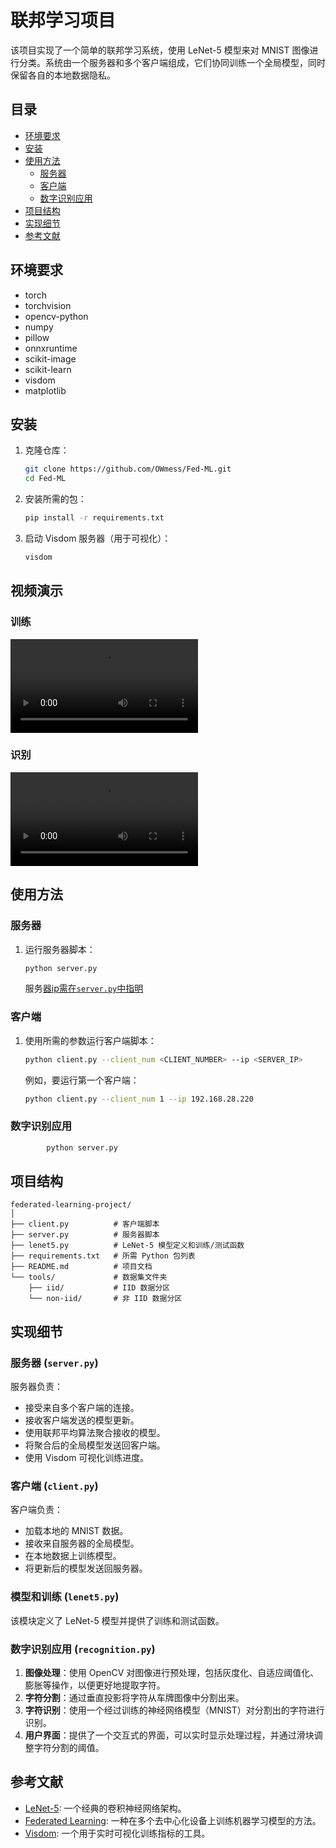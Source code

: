 # 联邦学习项目

该项目实现了一个简单的联邦学习系统，使用 LeNet-5 模型来对 MNIST 图像进行分类。系统由一个服务器和多个客户端组成，它们协同训练一个全局模型，同时保留各自的本地数据隐私。

## 目录
- [环境要求](#环境要求)
- [安装](#安装)
- [使用方法](#使用方法)
  - [服务器](#服务器)
  - [客户端](#客户端)
  - [数字识别应用](#数字识别应用)
- [项目结构](#项目结构)
- [实现细节](#实现细节)
- [参考文献](#参考文献)

## 环境要求

- torch
- torchvision
- opencv-python
- numpy
- pillow
- onnxruntime
- scikit-image
- scikit-learn
- visdom
- matplotlib

## 安装

1. 克隆仓库：
   ```bash
   git clone https://github.com/OWmess/Fed-ML.git
   cd Fed-ML
   ```

2. 安装所需的包：
   ```bash
   pip install -r requirements.txt
   ```

3. 启动 Visdom 服务器（用于可视化）：
   ```bash
   visdom
   ```
## 视频演示
### 训练

<video controls>
  <source src="./video/train.mp4" type="video/mp4">
  Your browser does not support the video tag.
</video>

### 识别

<video controls>
  <source src="./video/recognition.mp4" type="video/mp4">
  Your browser does not support the video tag.
</video>

## 使用方法

### 服务器

1. 运行服务器脚本：
   ```bash
   python server.py
   ```
   服务[器ip需在```server.py```中指明]()

### 客户端

1. 使用所需的参数运行客户端脚本：
   ```bash
   python client.py --client_num <CLIENT_NUMBER> --ip <SERVER_IP>
   ```

   例如，要运行第一个客户端：
   ```bash
   python client.py --client_num 1 --ip 192.168.28.220
   ```
### 数字识别应用

```bash
        python server.py
```

## 项目结构

```plaintext
federated-learning-project/
│
├── client.py          # 客户端脚本
├── server.py          # 服务器脚本
├── lenet5.py          # LeNet-5 模型定义和训练/测试函数
├── requirements.txt   # 所需 Python 包列表
├── README.md          # 项目文档
└── tools/             # 数据集文件夹
    ├── iid/           # IID 数据分区
    └── non-iid/       # 非 IID 数据分区
```

## 实现细节

### 服务器 (`server.py`)

服务器负责：
- 接受来自多个客户端的连接。
- 接收客户端发送的模型更新。
- 使用联邦平均算法聚合接收的模型。
- 将聚合后的全局模型发送回客户端。
- 使用 Visdom 可视化训练进度。



### 客户端 (`client.py`)

客户端负责：
- 加载本地的 MNIST 数据。
- 接收来自服务器的全局模型。
- 在本地数据上训练模型。
- 将更新后的模型发送回服务器。



### 模型和训练 (`lenet5.py`)

该模块定义了 LeNet-5 模型并提供了训练和测试函数。

### 数字识别应用 (`recognition.py`)

1. **图像处理**：使用 OpenCV 对图像进行预处理，包括灰度化、自适应阈值化、膨胀等操作，以便更好地提取字符。
2. **字符分割**：通过垂直投影将字符从车牌图像中分割出来。
3. **字符识别**：使用一个经过训练的神经网络模型（MNIST）对分割出的字符进行识别。
4. **用户界面**：提供了一个交互式的界面，可以实时显示处理过程，并通过滑块调整字符分割的阈值。

## 参考文献

- [LeNet-5](http://yann.lecun.com/exdb/lenet/): 一个经典的卷积神经网络架构。
- [Federated Learning](https://ai.googleblog.com/2017/04/federated-learning-collaborative.html): 一种在多个去中心化设备上训练机器学习模型的方法。
- [Visdom](https://github.com/facebookresearch/visdom): 一个用于实时可视化训练指标的工具。


